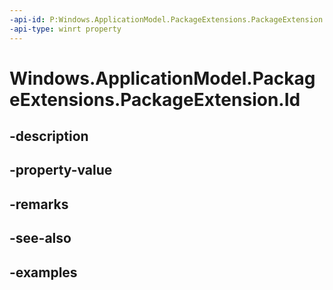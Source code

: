 ```yaml
---
-api-id: P:Windows.ApplicationModel.PackageExtensions.PackageExtension.Id
-api-type: winrt property
---
```


# Windows.ApplicationModel.PackageExtensions.PackageExtension.Id

<!--
public string Id { get; }
-->


## -description

## -property-value

## -remarks

## -see-also

## -examples


